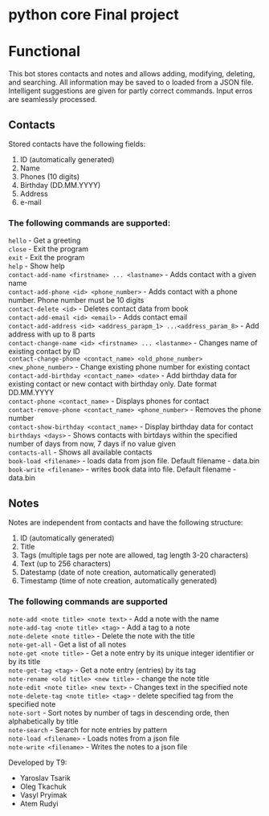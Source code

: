 # python core Final project 

# Functional
This bot stores contacts and notes and allows adding, modifying, deleting, and searching. All information may be saved to o loaded from a JSON file. Intelligent suggestions are given for partly correct commands. Input erros are seamlessly processed.

## Contacts
Stored contacts have the following fields:
1. ID (automatically generated)
2. Name
3. Phones (10 digits)
4. Birthday (DD.MM.YYYY)
5. Address
6. e-mail

### The following commands are supported:
`hello` - Get a greeting    
`close` - Exit the program    
`exit` - Exit the program   
`help` - Show help    
`contact-add-name <firstname> ... <lastname>` - Adds contact with a given name    
`contact-add-phone <id> <phone_number>` - Adds contact with a phone number. Phone number must be 10 digits    
`contact-delete <id>` - Deletes contact data from book    
`contact-add-email <id> <email>` - Adds contact email    
`contact-add-address <id> <address_parapm_1> ...<address_param_8>` - Add address with up to 8 parts    
`contact-change-name <id> <firstname> ... <lastanme>` - Changes name of existing contact by ID    
`contact-change-phone <contact_name> <old_phone_number> <new_phone_number>` - Change existing phone number for existing contact    
`contact-add-birthday <contact_name> <date>` - Add birthday data for existing contact or new contact with birthday only. Date format DD.MM.YYYY    
`contact-phone <contact_name>` - Displays phones for contact    
`contact-remove-phone <contact_name> <phone_number>` - Removes the phone number    
`contact-show-birthday <contact_name>` - Display birthday data for contact    
`birthdays <days>` - Shows contacts with birtdays within the specified number of days from now, 7 days if no value given    
`contacts-all` - Shows all available contacts    
`book-load <filename>` - loads data from json file. Default filename - data.bin    
`book-write <filename>` - writes book data into file. Default filename - data.bin    

## Notes
Notes are independent from contacts and have the following structure:
1. ID (automatically generated)
2. Title
3. Tags (multiple tags per note are allowed, tag length 3-20 characters)
4. Text (up to 256 characters)
5. Datestamp (date of note creation, automatically generated)
6. Timestamp (time of note creation, automatically generated)

### The following commands are supported
`note-add <note title> <note text>` - Add a note with the name    
`note-add-tag <note title> <tag>` - Add a tag to a note    
`note-delete <note title>` - Delete the note with the title    
`note-get-all` - Get a list of all notes    
`note-get <note title>` - Get a note entry by its unique integer identifier or by its title      
`note-get-tag <tag>` - Get a note entry (entries) by its tag       
`note-rename <old title> <new title>` - change the note title    
`note-edit <note title> <new text>` - Changes text in the specified note    
`note-delete-tag <note title> <tag>` - delete specified tag from the specified note    
`note-sort` - Sort notes by number of tags in descending orde, then alphabetically by title    
`note-search` - Search for note entries by pattern         
`note-load <filename>` - Loads notes from a json file      
`note-write <filename>` - Writes the notes to a json file     

Developed by T9:
- Yaroslav Tsarik
- Oleg Tkachuk
- Vasyl Pryimak
- Atem Rudyi
